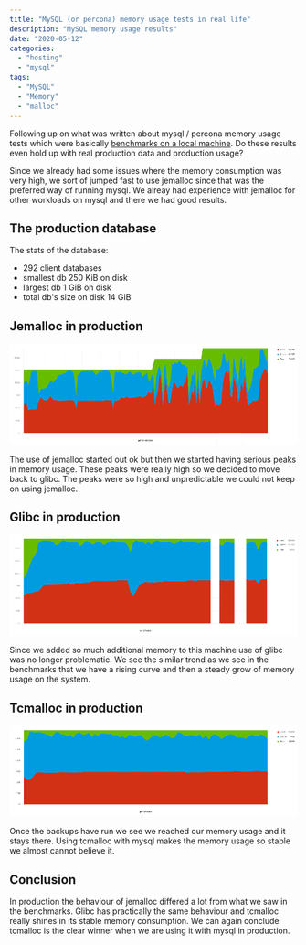 ```yaml
---
title: "MySQL (or percona) memory usage tests in real life"
description: "MySQL memory usage results"
date: "2020-05-12"
categories:
  - "hosting"
  - "mysql"
tags:
  - "MySQL"
  - "Memory"
  - "malloc"
---
```


Following up on what was written about mysql / percona memory usage tests which
were basically [benchmarks on a local machine][1]. Do these results even hold
up with real production data and production usage?

<!-- more -->

Since we already had some issues where the memory consumption was very high, we
sort of jumped fast to use jemalloc since that was the preferred way of running
mysql. We alreay had experience with jemalloc for other workloads on mysql and
there we had good results.

## The production database

The stats of the database:

- 292 client databases
- smallest db 250 KiB on disk
- largest db 1 GiB on disk
- total db's size on disk 14 GiB

## Jemalloc in production

![jemalloc](./system-memory-usage-jemalloc.png)

The use of jemalloc started out ok but then we started having serious peaks in
memory usage. These peaks were really high so we decided to move back to glibc.
The peaks were so high and unpredictable we could not keep on using jemalloc.

## Glibc in production

![glibc](./system-memory-usage-glibc.png)

Since we added so much additional memory to this machine use of glibc was no
longer problematic. We see the similar trend as we see in the benchmarks that
we have a rising curve and then a steady grow of memory usage on the system.

## Tcmalloc in production

![tcmalloc](./system-memory-usage-tcmalloc.png)

Once the backups have run we see we reached our memory usage and it stays
there. Using tcmalloc with mysql makes the memory usage so stable we almost
cannot believe it.

## Conclusion

In production the behaviour of jemalloc differed a lot from what we saw in the
benchmarks. Glibc has practically the same behaviour and tcmalloc really shines
in its stable memory consumption. We can again conclude tcmalloc is the clear
winner when we are using it with mysql in production.

[1]: https://blog.herecura.eu/blog/2020-04-23-mysql-memory-usage/
